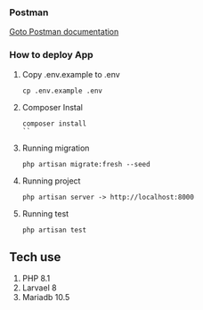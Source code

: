 ### Postman

[Goto Postman documentation](github.com/rabkawork/be-technicaltest/postman/Test.postman_collection.json)

### How to deploy App

1. Copy .env.example to .env
    ```shell
    cp .env.example .env
    ```
2. Composer Instal
    ```shell
    composer install
    ``
3. Running migration
    ```shell
    php artisan migrate:fresh --seed
    ```
4. Running project
    ```shell
    php artisan server -> http://localhost:8000
    ```
5. Running test
    ```shell
    php artisan test
    ```

## Tech use

1. PHP 8.1 
2. Larvael 8
3. Mariadb 10.5


